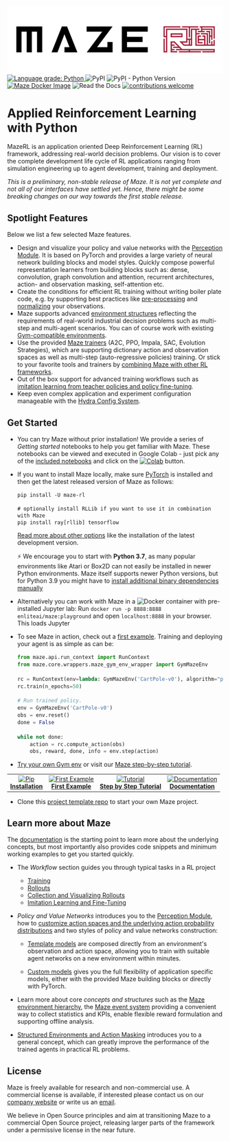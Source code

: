 ![Banner](https://github.com/enlite-ai/maze/raw/main/docs/source/logos/main_logo.png)  
<a href="https://lgtm.com/projects/g/enlite-ai/maze/context:python">
    <img src="https://img.shields.io/lgtm/grade/python/g/enlite-ai/maze.svg?logo=lgtm&logoWidth=18" alt="Language grade: Python" />
</a>
![PyPI](https://img.shields.io/pypi/v/maze-rl)
![PyPI - Python Version](https://img.shields.io/pypi/pyversions/maze-rl)
[![Maze Docker Image](https://github.com/enlite-ai/maze/actions/workflows/github-ci.yml/badge.svg)](https://github.com/enlite-ai/maze/actions/workflows/github-ci.yml)
![Read the Docs](https://img.shields.io/readthedocs/maze-rl)
[![contributions welcome](https://img.shields.io/badge/contributions-welcome-brightgreen.svg?style=flat)](https://github.com/enlite-ai/maze/issues)

# Applied Reinforcement Learning with Python

MazeRL is an application oriented Deep Reinforcement Learning (RL) framework, addressing real-world decision problems.
Our vision is to cover the complete development life cycle of RL applications ranging from simulation 
engineering up to agent development, training and deployment.

*This is a preliminary, non-stable release of Maze. It is not yet complete and not all of our interfaces have settled
yet. Hence, there might be some breaking changes on our way towards the first stable release.*

## Spotlight Features

Below we list a few selected Maze features.

 - Design and visualize your policy and value networks with the 
   [Perception Module](https://maze-rl.readthedocs.io/en/latest/policy_and_value_networks/perception_overview.html). 
   It is based on PyTorch and provides a large variety of neural network building blocks and model styles. 
   Quickly compose powerful representation learners from building blocks such as: dense, 
   convolution, graph convolution and attention, recurrent architectures, action- and observation masking, 
   self-attention etc.
 - Create the conditions for efficient RL training without writing boiler plate code, e.g. by supporting 
   best practices like [pre-processing](https://maze-rl.readthedocs.io/en/latest/environment_customization/observation_pre_processing.html) and 
   [normalizing](https://maze-rl.readthedocs.io/en/latest/environment_customization/observation_normalization.html) your observations.
 - Maze supports advanced [environment structures](https://maze-rl.readthedocs.io/en/latest/concepts_and_structure/env_hierarchy.html) reflecting 
   the requirements of real-world industrial decision problems such as multi-step and multi-agent scenarios. 
   You can of course work with existing [Gym-compatible environments](https://maze-rl.readthedocs.io/en/latest/best_practices_and_tutorials/integrating_gym_environment.html).
 - Use the provided [Maze trainers](https://maze-rl.readthedocs.io/en/latest/trainers/maze_trainers.html) (A2C, PPO, Impala, SAC, Evolution Strategies), 
   which are supporting dictionary action and observation spaces as well as multi-step (auto-regressive policies) training. 
   Or stick to your favorite tools and trainers by [combining Maze with other RL frameworks](todo/best_practices_and_tutorials/maze_and_other_frameworks.html).
 - Out of the box support for advanced training workflows such as [imitation learning from teacher policies and 
   policy fine-tuning](https://maze-rl.readthedocs.io/en/latest/workflow/imitation_and_fine_tuning.html). 
 - Keep even complex application and experiment configuration manageable with the [Hydra Config System](https://maze-rl.readthedocs.io/en/latest/concepts_and_structure/hydra.html).
 
## Get Started

* You can try Maze without prior installation! We provide a series of _Getting started_ notebooks to help you get familiar with Maze. These notebooks can be viewed and executed in Google Colab - just pick any of the [included notebooks](https://github.com/enlite-ai/maze/tree/main/tutorials/notebooks/getting_started) and click on the <a href="https://github.com/enlite-ai/maze/tree/main/tutorials/notebooks"><img src="https://colab.research.google.com/assets/colab-badge.svg" alt="Colab"/></a> button.
* If you want to install Maze locally, make sure [PyTorch](https://pytorch.org/get-started/locally/) is installed and then get the latest released version of Maze as follows:

      pip install -U maze-rl
      
      # optionally install RLLib if you want to use it in combination with Maze
      pip install ray[rllib] tensorflow  
    
  [Read more about other options](https://maze-rl.readthedocs.io/en/latest/getting_started/installation.html) like the installation of the latest 
  development version.  

  :zap:  We encourage you to start with **Python 3.7**, as many popular environments like Atari or Box2D can not easily 
  be installed in newer Python environments. Maze itself supports newer Python versions, but for Python 3.9 you might have to
  [install additional binary dependencies manually](https://maze-rl.readthedocs.io/en/latest/getting_started/installation.html)
* Alternatively you can work with Maze in a <img alt="Docker" src="https://upload.wikimedia.org/wikipedia/commons/thumb/4/4e/Docker_%28container_engine%29_logo.svg/1280px-Docker_%28container_engine%29_logo.svg.png" width="100" height="22" /> container with pre-installed Jupyter lab: Run `docker run -p 8888:8888 enliteai/maze:playground` and open `localhost:8888` in your browser. This loads Jupyter 
* To see Maze in action, check out a [first example](https://maze-rl.readthedocs.io/en/latest/getting_started/first_example.html).
Training and deploying your agent is as simple as can be:
  ```python
  from maze.api.run_context import RunContext
  from maze.core.wrappers.maze_gym_env_wrapper import GymMazeEnv

  rc = RunContext(env=lambda: GymMazeEnv('CartPole-v0'), algorithm="ppo")
  rc.train(n_epochs=50)

  # Run trained policy.
  env = GymMazeEnv('CartPole-v0')
  obs = env.reset()
  done = False

  while not done:
      action = rc.compute_action(obs)
      obs, reward, done, info = env.step(action)
  ```
* [Try your own Gym env](https://maze-rl.readthedocs.io/en/latest/best_practices_and_tutorials/integrating_gym_environment.html)
  or visit our [Maze step-by-step tutorial](https://maze-rl.readthedocs.io/en/latest/getting_started/step_by_step_tutorial.html).

<table><tbody><tr>
    <td align="center"><a href="https://maze-rl.readthedocs.io/en/latest/getting_started/installation.html">
        <img src="https://github.com/enlite-ai/maze/raw/main/.github/pip.png" alt="Pip" width="128px"><br>
        <strong>Installation</strong>
    </a></td>
    <td align="center"><a href="https://maze-rl.readthedocs.io/en/latest/getting_started/first_example.html">
        <img src="https://github.com/enlite-ai/maze/raw/main/.github/start.png" alt="First Example" width="128px"><br>
        <strong>First Example</strong>
    </a></td>
    <td align="center"><a href="https://maze-rl.readthedocs.io/en/latest/getting_started/step_by_step_tutorial.html">
        <img src="https://github.com/enlite-ai/maze/raw/main/.github/steps.png" alt="Tutorial" width="128px"><br>
        <strong>Step by Step Tutorial</strong>
    </a></td>
    <td align="center"><a href="https://maze-rl.readthedocs.io/en/latest/">
        <img src="https://github.com/enlite-ai/maze/raw/main/.github/paper.png" alt="Documentation" width="128px"><br>
        <strong>Documentation</strong>
    </a></td>
</tr></tbody></table>

* Clone this [project template repo](https://github.com/enlite-ai/maze-cartpole>) to start your own Maze project.

## Learn more about Maze

The [documentation](https://maze-rl.readthedocs.io/en/latest/index.html#documentation-overview) is the starting point to learn more about
  the underlying concepts, but most importantly also provides code snippets and minimum working examples to 
  get you started quickly.

* The *Workflow* section guides you through typical tasks in a RL project
  * [Training](https://maze-rl.readthedocs.io/en/latest/workflow/training.html)
  * [Rollouts](https://maze-rl.readthedocs.io/en/latest/workflow/rollouts.html)
  * [Collection and Visualizing Rollouts](https://maze-rl.readthedocs.io/en/latest/workflow/rollouts_trajectories_viewer.html)
  * [Imitation Learning and Fine-Tuning](https://maze-rl.readthedocs.io/en/latest/workflow/imitation_and_fine_tuning.html) 

* *Policy and Value Networks* introduces you to the 
  [Perception Module](https://maze-rl.readthedocs.io/en/latest/policy_and_value_networks/perception_overview.html), 
  how to [customize action spaces and the underlying action probability distributions](https://maze-rl.readthedocs.io/en/latest/policy_and_value_networks/distributions_and_action_heads.html) 
  and two styles of policy and value networks construction:
  
  * [Template models](https://maze-rl.readthedocs.io/en/latest/policy_and_value_networks/perception_template_models.html) 
    are composed directly from an environment's observation and action space,
    allowing you to train with suitable agent networks on a new environment within minutes.
    
  * [Custom models](https://maze-rl.readthedocs.io/en/latest/policy_and_value_networks/perception_custom_models.html) gives you the full 
    flexibility of application specific models, either with the provided Maze building blocks or 
    directly with PyTorch. 

* Learn more about core *concepts and structures* such as the 
  [Maze environment hierarchy](https://maze-rl.readthedocs.io/en/latest/concepts_and_structure/env_hierarchy.html), the 
  [Maze event system](https://maze-rl.readthedocs.io/en/latest/concepts_and_structure/event_system.html) providing a convenient way to collect 
  statistics and KPIs, enable flexible reward formulation and supporting offline analysis. 

* [Structured Environments and Action Masking](https://maze-rl.readthedocs.io/en/latest/best_practices_and_tutorials/struct_env_tutorial.html) 
  introduces you to a general concept, which can greatly improve
  the performance of the trained agents in practical RL problems.

## License

Maze is freely available for research and non-commercial use. A commercial license is available, if interested please 
contact us on our [company website](https://enlite.ai) or write us an [email](mailto:office@enlite.ai).

We believe in Open Source principles and aim at transitioning Maze to a commercial Open Source project, 
releasing larger parts of the framework under a permissive license in the near future.  
